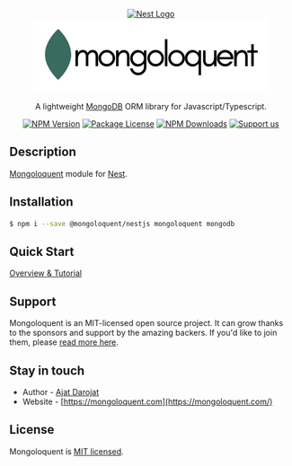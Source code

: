 <p align="center">
    <a href="http://nestjs.com/" target="blank"><img src="https://nestjs.com/img/logo-small.svg" width="120" alt="Nest Logo" /></a>
    <br />
    <img src="./assets/logo.jpeg"/>
</p>

<p align="center">
    A lightweight <a href="https://mongodb.com" target="_blank">MongoDB</a> ORM library for Javascript/Typescript.
</p>

<p align="center">
<a href="https://www.npmjs.com/@mongoloquent/nestjs" target="_blank"><img src="https://img.shields.io/npm/v/@mongoloquent/nestjs.svg" alt="NPM Version" /></a>
<a href="https://www.npmjs.com/@mongoloquent/nestjs" target="_blank"><img src="https://img.shields.io/npm/l/@mongoloquent/nestjs.svg" alt="Package License" /></a>
<a href="https://www.npmjs.com/@mongoloquent/nestjs" target="_blank"><img src="https://img.shields.io/npm/dm/@mongoloquent/nestjs.svg" alt="NPM Downloads" /></a>
<a href="https://github.com/sponsors/ajatdarojat45"  target="_blank"><img src="https://img.shields.io/badge/Support%20us-Github%20Sponsor-41B883.svg" alt="Support us"></a>

</p>

## Description

[Mongoloquent](https://mongoloquent.com/) module for [Nest](https://github.com/nestjs/nest).

## Installation

```bash
$ npm i --save @mongoloquent/nestjs mongoloquent mongodb
```

## Quick Start

[Overview & Tutorial](https://mongoloquent.com/docs/integrations/nestjs)

## Support

Mongoloquent is an MIT-licensed open source project. It can grow thanks to the sponsors and support by the amazing backers. If you'd like to join them, please [read more here](https://mongoloquent.com/docs/support).

## Stay in touch

- Author - [Ajat Darojat](https://linkedin.com/in/ajatdarojat45)
- Website - [https://mongoloquent.com](https://mongoloquent.com/)

## License

Mongoloquent is [MIT licensed](LICENSE).
